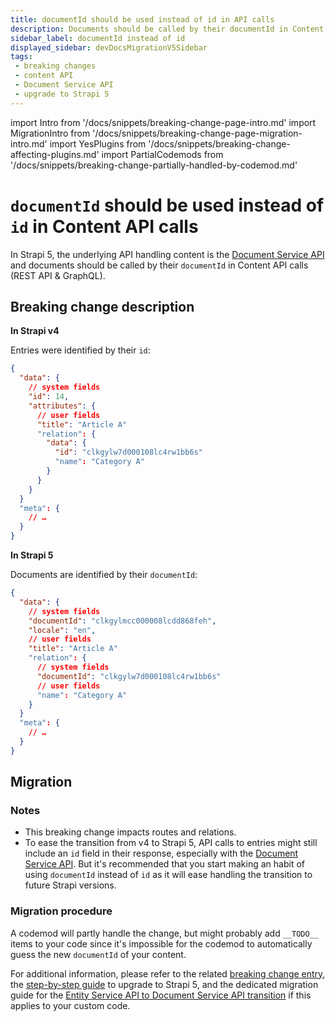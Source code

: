 ```yaml
---
title: documentId should be used instead of id in API calls
description: Documents should be called by their documentId in Content API calls (REST API & GraphQL).
sidebar_label: documentId instead of id
displayed_sidebar: devDocsMigrationV5Sidebar
tags:
 - breaking changes
 - content API
 - Document Service API
 - upgrade to Strapi 5
---
```


import Intro from '/docs/snippets/breaking-change-page-intro.md'
import MigrationIntro from '/docs/snippets/breaking-change-page-migration-intro.md'
import YesPlugins from '/docs/snippets/breaking-change-affecting-plugins.md'
import PartialCodemods from '/docs/snippets/breaking-change-partially-handled-by-codemod.md'

# `documentId` should be used instead of `id` in Content API calls

In Strapi 5, the underlying API handling content is the [Document Service API](/dev-docs/api/document-service) and documents should be called by their `documentId` in Content API calls (REST API & GraphQL).

<Intro />

<YesPlugins />
<PartialCodemods />

## Breaking change description

<SideBySideContainer>

<SideBySideColumn>

**In Strapi v4**

Entries were identified by their `id`:

```json {4}
{
  "data": {
    // system fields
    "id": 14,
    "attributes": {
      // user fields
      "title": "Article A"
      "relation": {
        "data": {
          "id": "clkgylw7d000108lc4rw1bb6s"
          "name": "Category A"
        }
      }
    }
  }
  "meta": {
    // …
  }
}
```

</SideBySideColumn>

<SideBySideColumn>

**In Strapi 5**

Documents are identified by their `documentId`:

```json {4}
{
  "data": {
    // system fields
    "documentId": "clkgylmcc000008lcdd868feh",
    "locale": "en",
    // user fields
    "title": "Article A"
    "relation": {
      // system fields
      "documentId": "clkgylw7d000108lc4rw1bb6s"
      // user fields
      "name": "Category A"
    }
  }
  "meta": {
    // …
  }
}
```

</SideBySideColumn>

</SideBySideContainer>

## Migration

### Notes

- This breaking change impacts routes and relations.
- To ease the transition from v4 to Strapi 5, API calls to entries might still include an `id` field in their response, especially with the [Document Service API](/dev-docs/api/document-service). But it's recommended that you start making an habit of using `documentId` instead of `id` as it will ease handling the transition to future Strapi versions.

### Migration procedure 

A codemod will partly handle the change, but might probably add `__TODO__` items to your code since it's impossible for the codemod to automatically guess the new `documentId` of your content.

For additional information, please refer to the related [breaking change entry](/dev-docs/migration/v4-to-v5/breaking-changes/entity-service-deprecated), the [step-by-step guide](/dev-docs/migration/v4-to-v5/step-by-step) to upgrade to Strapi 5, and the dedicated migration guide for the [Entity Service API to Document Service API transition](/dev-docs/migration/v4-to-v5/additional-resources/from-entity-service-to-document-service) if this applies to your custom code.
